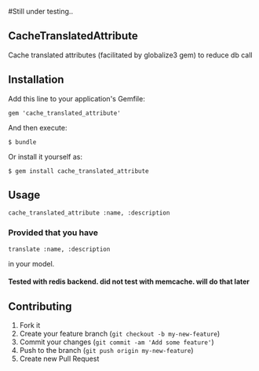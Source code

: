 #Still under testing..
## CacheTranslatedAttribute

Cache translated attributes (facilitated by globalize3 gem) to reduce db call

## Installation

Add this line to your application's Gemfile:

    gem 'cache_translated_attribute'

And then execute:

    $ bundle

Or install it yourself as:

    $ gem install cache_translated_attribute

## Usage

    cache_translated_attribute :name, :description

### Provided that  you have

    translate :name, :description

in your model.

#### Tested with redis backend. did not test with memcache. will do that later

## Contributing

1. Fork it
2. Create your feature branch (`git checkout -b my-new-feature`)
3. Commit your changes (`git commit -am 'Add some feature'`)
4. Push to the branch (`git push origin my-new-feature`)
5. Create new Pull Request

